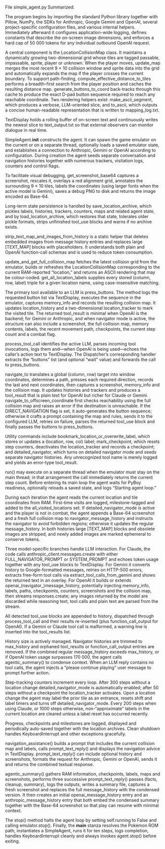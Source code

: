 File simple_agent.py Summarized: 

The program begins by importing the standard Python library together with Pillow, NumPy, the SDKs for Anthropic, Google Gemini and OpenAI, several project-specific configuration files, and various internal helpers.  Immediately afterward it configures application-wide logging, defines constants that describe the on-screen image dimensions, and enforces a hard cap of 50 000 tokens for any individual outbound OpenAI request.

A central component is the LocationCollisionMap class.  It maintains a dynamically growing two-dimensional grid whose tiles are tagged passable, impassable, sprite, player or unknown.  When the player moves, update_map merges the most recent 9 × 10 collision window and sprite data into the grid and automatically expands the map if the player crosses the current boundary.  To support path-finding, compute_effective_distance_to_tiles performs a breadth-first search from the player position and caches the resulting distance map.  generate_buttons_to_coord back-tracks through this cache to produce the exact D-pad button sequence required to reach any reachable coordinate.  Two rendering helpers exist: make_ascii_segment, which produces a verbose, LLM-oriented slice, and to_ascii, which outputs a concise human-readable representation that is written to mapping_log.txt.

TextDisplay holds a rolling buffer of on-screen text and continuously writes the newest slice to text_output.txt so that external observers can monitor dialogue in real time.

SimpleAgent.__init__ constructs the agent.  It can spawn the game emulator on the current or on a separate thread, optionally loads a saved emulator state, and establishes a connection to Anthropic, Gemini or OpenAI according to configuration.  During creation the agent seeds separate conversation and navigation histories together with numerous trackers, visitation logs, counters and control flags.

To facilitate visual debugging, get_screenshot_base64 captures a screenshot, rescales it, overlays a red alignment grid, annotates the surrounding 9 × 10 tiles, labels the coordinates (using larger fonts when the active model is Gemini), saves a debug PNG to disk and returns the image encoded as Base-64.

Long-term state persistence is handled by save_location_archive, which pickles labels, histories, trackers, counters, maps and related agent state, and by load_location_archive, which restores that state, tolerates older pickle formats, strips unfinished tool_use blocks and warns if no archive exists.

strip_text_map_and_images_from_history is a static helper that deletes embedded images from message history entries and replaces large [TEXT_MAP] blocks with placeholders.  It understands both plain and OpenAI function-call schemas and is used to reduce token consumption.

update_and_get_full_collision_map fetches the latest collision grid from the emulator, builds or refreshes the LocationCollisionMap corresponding to the current RAM-reported “location,” and returns an ASCII rendering that may be colour-coded.  get_all_location_labels supplies every stored (column, row, label) triple for a given location name, using case-insensitive matching.

The primary tool available to an LLM is press_buttons.  The method logs the requested button list via TextDisplay, executes the sequence in the emulator, captures memory_info and records the resulting collision map.  It updates location_history and a two-dimensional location_tracker to mark the visited tile.  The returned tool_result is minimal when OpenAI is the backend; for Gemini or Anthropic, and when navigator mode is active, the structure can also include a screenshot, the full collision map, memory contents, labels, the recent movement path, checkpoints, the current step count and a combat flag.

process_tool_call identifies the active LLM, parses incoming tool invocations, logs them and—when OpenAI is being used—echoes the caller’s action text to TextDisplay.  The Dispatcher’s corresponding handler extracts the “buttons” list (and optional “wait” value) and forwards the call to press_buttons.

navigate_to translates a global (column, row) target into window coordinates, determines a path, presses each required direction, records the last and next coordinates, then captures a screenshot, memory_info and the collision map.  It updates histories and trackers and produces a tool_result that is plain text for OpenAI but richer for Claude or Gemini.  navigate_to_offscreen_coordinate first checks reachability using the full collision map and raises an error if the destination is unreachable.  If the DIRECT_NAVIGATION flag is set, it auto-generates the button sequence; otherwise it crafts a prompt containing the map and rules, sends it to the configured LLM, retries on failure, parses the returned tool_use block and finally passes the buttons to press_buttons.

Utility commands include bookmark_location_or_overwrite_label, which stores or updates a (location, row, col) label; mark_checkpoint, which resets step counters, deactivates the location_tracker and records a checkpoint; and detailed_navigator, which turns on detailed navigator mode and seeds separate navigator histories.  Any unrecognized tool name is merely logged and yields an error-type tool_result.

run() may execute on a separate thread when the emulator must stay on the main thread; in that arrangement the call immediately returns the current step count.  Before entering its main loop the agent waits for PyBoy readiness, optionally reloads a saved state, and logs “Starting agent loop.”

During each iteration the agent reads the current location and tile coordinates from RAM.  First-time visits are logged, milestone-tagged and added to the all_visited_locations set.  If detailed_navigator_mode is active and the player is not in combat, the agent appends a Base-64 screenshot and a fresh full collision map to navigator_message_history and instructs the navigator to avoid forbidden regions; otherwise it updates the regular message_history.  In both histories large [TEXT_MAP] blocks and obsolete images are stripped, and newly added images are marked ephemeral to conserve tokens.

Three model-specific branches handle LLM interaction.  For Claude, the code calls anthropic_client.messages.create with either FULL_NAVIGATOR_PROMPT or SYSTEM_PROMPT and echoes token usage together with any tool_use blocks to TextDisplay.  For Gemini it converts history to Google-formatted messages, retries on HTTP-500 errors, extracts free-form tool calls via extract_tool_calls_from_gemini and shows the returned text in an overlay.  For OpenAI it builds or extends openai_(navigator_)message_history, potentially injecting memory_info, labels, paths, checkpoints, counters, screenshots and the collision map, then streams responses.create; any images returned by the model are discarded while reasoning text, tool calls and plain text are parsed from the stream.

All detected tool_use blocks are appended to history, dispatched through process_tool_call and their results re-inserted (plus function_call_output for OpenAI).  If a Gemini or Claude tool call is malformed, a warning line is inserted into the tool_results list.

History size is actively managed.  Navigator histories are trimmed to max_history and orphaned tool_results or function_call_output entries are removed.  If the combined regular message_history exceeds max_history, or if OpenAI token usage surpasses 170 000, the agent calls agentic_summary() to condense context.  When an LLM reply contains no tool calls, the agent injects a “please continue playing” user message to prompt further action.

Step-tracking counters increment every loop.  After 300 steps without a location change detailed_navigator_mode is automatically enabled; after 50 steps without a checkpoint the location_tracker activates.  Upon a location change the agent may label the prior tile as an entrance, resets shift and label timers and turns off detailed_navigator_mode.  Every 200 steps when using Claude, or 1000 steps otherwise, non-“approximate” labels in the current location are cleared unless a label reset has occurred recently.

Progress, checkpoints and milestones are logged, displayed and periodically auto-saved together with the location archives.  Clean shutdown handles KeyboardInterrupt and other exceptions gracefully.

navigation_assistance() builds a prompt that includes the current collision map and labels, calls prompt_text_reply() and displays the navigation advice in TextDisplay.  prompt_text_reply() can include optional history and screenshots, formats the request for Anthropic, Gemini or OpenAI, sends it and returns the combined textual response.

agentic_summary() gathers RAM information, checkpoints, labels, maps and screenshots, performs three successive prompt_text_reply() passes (facts, cleanup, summary), logs the outputs, writes a summary file, captures a fresh screenshot and replaces the full message_history with the condensed version.  It then creates an initial openai_message_history entry and an anthropic_message_history entry that both embed the condensed summary together with the Base-64 screenshot so that play can resume with minimal context.

The stop() method halts the agent loop by setting self.running to False and calling emulator.stop().  Finally, the __main__ stanza resolves the Pokémon ROM path, instantiates a SimpleAgent, runs it for ten steps, logs completion, handles KeyboardInterrupt cleanly and always invokes agent.stop() before exiting.